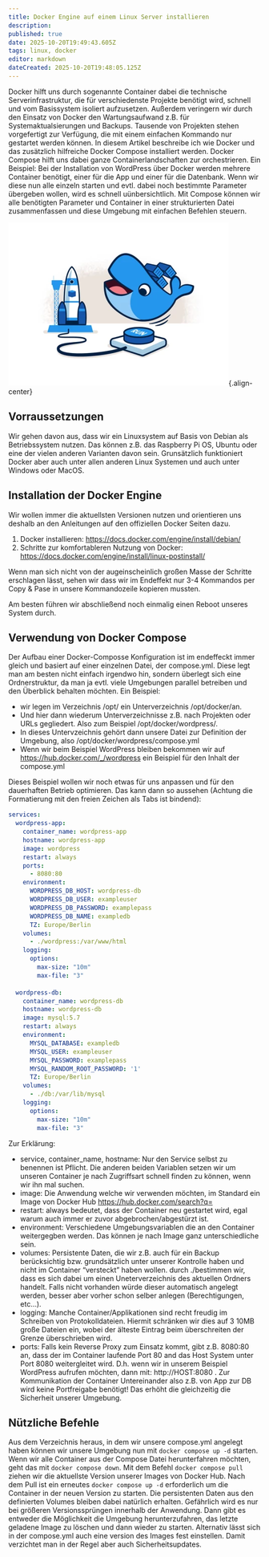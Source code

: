 ```yaml
---
title: Docker Engine auf einem Linux Server installieren
description: 
published: true
date: 2025-10-20T19:49:43.605Z
tags: linux, docker
editor: markdown
dateCreated: 2025-10-20T19:48:05.125Z
---
```



Docker hilft uns durch sogenannte Container dabei die technische Serverinfrastruktur, die für verschiedenste Projekte benötigt wird, schnell und vom Basissystem isoliert aufzusetzen. 
Außerdem veringern wir durch den Einsatz von Docker den Wartungsaufwand 
z.B. für Systemaktualsierungen und Backups. Tausende von Projekten stehen vorgefertigt zur Verfügung, die mit einem einfachen Kommando nur gestartet werden können. In diesem Artikel beschreibe ich wie Docker und das zusätzlich hilfreiche Docker Compose installiert werden. Docker Compose 
hilft uns dabei ganze Containerlandschaften zur orchestrieren. Ein Beispiel: 
Bei der Installation von WordPress über Docker werden mehrere Container benötigt, einer für die App und einer für die Datenbank. Wenn wir diese nun alle einzeln starten und evtl. dabei noch bestimmte Parameter übergeben wollen, wird es schnell uünbersichtlich. 
Mit Compose können wir alle benötigten Parameter und Container in einer strukturierten Datei zusammenfassen und diese Umgebung mit einfachen Befehlen steuern.

![docker.webp](/assets/linux/install-docker-engine/docker.webp){.align-center}

## Vorraussetzungen

Wir gehen davon aus, dass wir ein Linuxsystem auf Basis von Debian als Betriebssystem nutzen. 
Das können z.B. das Raspberry Pi OS, Ubuntu oder eine der vielen anderen Varianten davon sein. 
Grunsätzlich funktioniert Docker aber auch unter allen anderen Linux Systemen und auch unter Windows oder MacOS.

## Installation der Docker Engine

Wir wollen immer die aktuellsten Versionen nutzen und orientieren uns deshalb an den Anleitungen 
auf den offiziellen Docker Seiten dazu.

1. Docker installieren: https://docs.docker.com/engine/install/debian/
2. Schritte zur komfortableren Nutzung von Docker: https://docs.docker.com/engine/install/linux-postinstall/

Wenn man sich nicht von der augeinscheinlich großen Masse der Schritte erschlagen lässt, 
sehen wir dass wir im Endeffekt nur 3-4 Kommandos per Copy & Pase in unsere Kommandozeile kopieren mussten.

Am besten führen wir abschließend noch einmalig einen Reboot unseres System durch.

## Verwendung von Docker Compose

Der Aufbau einer Docker-Composse Konfiguration ist im endeffeckt immer gleich und 
basiert auf einer einzelnen Datei, der compose.yml.
Diese legt man am besten nicht einfach irgendwo hin, sondern überlegt sich eine Ordnerstruktur, 
da man ja evtl. viele Umgebungen parallel betreiben und den Überblick behalten möchten.
Ein Beispiel:

- wir legen im Verzeichnis /opt/ ein Unterverzeichnis /opt/docker/an.
- Und hier dann wiederum Unterverzeichnisse z.B. nach Projekten oder URLs gegliedert. Also zum Beispiel /opt/docker/wordpress/.
- In dieses Untervzeichnis gehört dann unsere Datei zur Definition der Umgebung, also /opt/docker/wordpress/compose.yml
- Wenn wir beim Beispiel WordPress bleiben bekommen wir auf https://hub.docker.com/_/wordpress ein Beispiel für den Inhalt der compose.yml

Dieses Beispiel wollen wir noch etwas für uns anpassen und für den dauerhaften Betrieb optimieren.
Das kann dann so aussehen (Achtung die Formatierung mit den freien Zeichen als Tabs ist bindend):

```yaml
services:
  wordpress-app:
    container_name: wordpress-app
    hostname: wordpress-app
    image: wordpress
    restart: always
    ports:
      - 8080:80
    environment:
      WORDPRESS_DB_HOST: wordpress-db
      WORDPRESS_DB_USER: exampleuser
      WORDPRESS_DB_PASSWORD: examplepass
      WORDPRESS_DB_NAME: exampledb
      TZ: Europe/Berlin
    volumes:
      - ./wordpress:/var/www/html
    logging:
      options:
        max-size: "10m"
        max-file: "3"

  wordpress-db:
    container_name: wordpress-db
    hostname: wordpress-db
    image: mysql:5.7
    restart: always
    environment:
      MYSQL_DATABASE: exampledb
      MYSQL_USER: exampleuser
      MYSQL_PASSWORD: examplepass
      MYSQL_RANDOM_ROOT_PASSWORD: '1'      
      TZ: Europe/Berlin
    volumes:
      - ./db:/var/lib/mysql
    logging:
      options:
        max-size: "10m"
        max-file: "3"
```

Zur Erklärung:

- service, container_name, hostname: Nur den Service selbst zu benennen ist Pflicht. Die anderen beiden Variablen setzen wir um unseren Container je nach Zugriffsart schnell finden zu können, wenn wir ihn mal suchen.
- image: Die Anwendung welche wir verwenden möchten, im Standard ein Image von Docker Hub https://hub.docker.com/search?q=
- restart: always bedeutet, dass der Container neu gestartet wird, egal warum auch immer er zuvor abgebrochen/abgestürzt ist.
- environment: Verschiedene Umgebungsvariablen die an den Container weitergegben werden. Das können je nach Image ganz unterschiedliche sein.
- volumes: Persistente Daten, die wir z.B. auch für ein Backup berücksichtig bzw. grundsätzlich unter unserer Kontrolle haben und nicht im Container “versteckt” haben wollen. durch ./bestimmen wir, dass es sich dabei um einen Uneterverzeichnis des aktuellen Ordners handelt. Falls nicht vorhanden würde dieser automatisch angelegt werden, besser aber vorher schon selber anlegen (Berechtigungen, etc…).
- logging: Manche Container/Applikationen sind recht freudig im Schreiben von Protokolldateien. Hiermit schränken wir dies auf 3 10MB große Dateien ein, wobei der älteste Eintrag beim überschreiten der Grenze überschrieben wird.
- ports: Falls kein Reverse Proxy zum Einsatz kommt, gibt z.B. 8080:80 an, dass der im Container laufende Port 80 and das Host System unter Port 8080 weitergleitet wird. D.h. wenn wir in unserem Beispiel WordPress aufrufen möchten, dann mit: http://HOST:8080 . Zur Kommunikation der Container Untereinander also z.B. von App zur DB wird keine Portfreigabe benötigt! Das erhöht die gleichzeitig die Sicherheit unserer Umgebung.

## Nützliche Befehle

Aus dem Verzeichnis heraus, in dem wir unsere compose.yml angelegt haben können wir unsere Umgebung 
nun mit ```docker compose up -d``` starten.
Wenn wir alle Container aus der Compose Datei herunterfahren möchten, 
geht das mit ```docker compose down```. Mit dem Befehl ```docker compose pull``` ziehen wir die aktuellste 
Version unserer Images von Docker Hub. Nach dem Pull ist ein erneutes ```docker compose up -d```
erforderlich um die Container in der neuen Version zu starten. 
Die persistenten Daten aus den definierten Volumes bleiben dabei natürlich erhalten. 
Gefährlich wird es nur bei größeren Versionssprüngen innerhalb der Anwendung. 
Dann gibt es entweder die Möglichkeit die Umgebung herunterzufahren, 
das letzte geladene Image zu löschen und dann wieder zu starten. 
Alternativ lässt sich in der compose.yml auch eine version des Images fest einstellen. 
Damit verzichtet man in der Regel aber auch Sicherheitsupdates.